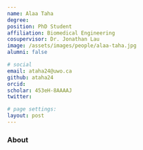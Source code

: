 ```yaml
---
name: Alaa Taha
degree: 
position: PhD Student 
affiliation: Biomedical Engineering 
cosupervisor: Dr. Jonathan Lau 
image: /assets/images/people/alaa-taha.jpg 
alumni: false

# social
email: ataha24@uwo.ca
github: ataha24
orcid:
scholar: 453eH-8AAAAJ
twitter: 

# page settings:
layout: post
---
```


### About
